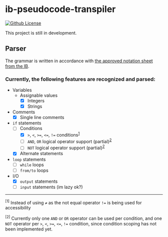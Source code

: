 # ib-pseudocode-transpiler
[![Github License][license]](https://github.com/MikPisula/ib-pseudocode-transpiler/blob/mainLICENSE)

[license]: https://img.shields.io/github/license/MikPisula/ib-pseudocode-transpiler

This project is still in development. 

## Parser
The grammar is written in accordance with [the approved notation sheet from the IB](https://computersciencewiki.org/images/3/3e/Approved_notation_for_developing_pseudocode.pdf).

### Currently, the following features are recognized and parsed:
- Variables
  - Assignable values
    - [x] Integers
    - [x] Strings
- Comments
  - [x] Single line comments
- `if` statements
  - [ ] Conditions
    - [x] `>`, `<`, `>=`, `<=`, `!=` conditions<sup>[1](#f1)</sup>
    - [ ] `AND`, `OR` logical operator support (partial)<sup>[2](#f2)</sup>
    - [ ] `NOT` logical operator support (partial)<sup>[2](#f2)</sup>
  - [x] Alternate statements
- `loop` statements
  - [ ] `while` loops
  - [ ] `from/to` loops
- I/O
  - [x] `output` statements
  - [ ] `input` statements (im lazy ok?)

---

<sup id="f1">[1]</sup> Instead of using `≠` as the not equal operator `!=` is being used for accessibility

<sup id="f2">[2]</sup> Currently only one `AND` or `OR` operator can be used per condition, and one `NOT` operator per `>`, `<`, `>=`, `<=`, `!=` condition, since condition scoping has not been implemented yet.